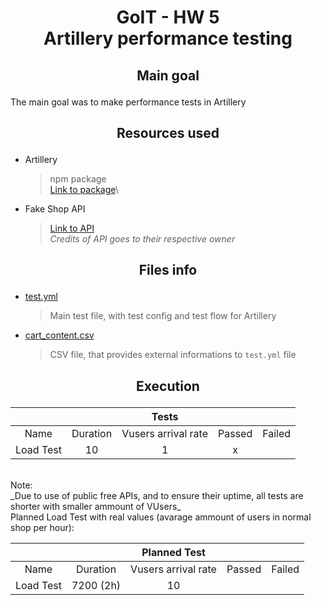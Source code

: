 # <p align="center">GoIT - HW 5 </br>Artillery performance testing</p>

## <p align="center">Main goal</p>

The main goal was to make performance tests in Artillery

## <p align="center">Resources used</p>

- Artillery

  > npm package </br> [Link to package](https://www.npmjs.com/package/artillery)\

- Fake Shop API

  > [Link to API](https://fakestoreapi.com/) </br>
  > _Credits of API goes to their respective owner_

## <p align="center">Files info</p>

- [test.yml](./test.yml)

  > Main test file, with test config and test flow for Artillery

- [cart_content.csv](./cart_content.csv)

  > CSV file, that provides external informations to `test.yml` file

## <p align="center">Execution</p>

|           |          |        Tests        |        |        |
| :-------: | :------: | :-----------------: | :----: | :----: |
|   Name    | Duration | Vusers arrival rate | Passed | Failed |
| Load Test |    10    |          1          |   x    |        |

</br>
Note: </br>
_Due to use of public free APIs, and to ensure their uptime, all tests are shorter with smaller ammount of VUsers_

</br>
Planned Load Test with real values (avarage ammount of users in normal shop per hour):

|           |           |    Planned Test     |        |        |
| :-------: | :-------: | :-----------------: | :----: | :----: |
|   Name    | Duration  | Vusers arrival rate | Passed | Failed |
| Load Test | 7200 (2h) |         10          |        |        |
